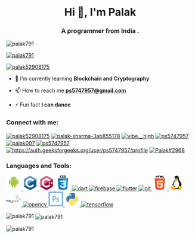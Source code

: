 <h1 align="center">Hi 👋, I'm Palak</h1>
<h3 align="center">A programmer from India .</h3>

<p align="left"> <img src="https://komarev.com/ghpvc/?username=palak791&label=Profile%20views&color=0e75b6&style=flat" alt="palak791" /> </p>

<p align="left"> <a href="https://github.com/ryo-ma/github-profile-trophy"><img src="https://github-profile-trophy.vercel.app/?username=palak791" alt="palak791" /></a> </p>

<p align="left"> <a href="https://twitter.com/palak52908175" target="blank"><img src="https://img.shields.io/twitter/follow/palak52908175?logo=twitter&style=for-the-badge" alt="palak52908175" /></a> </p>

- 🌱 I’m currently learning **Blockchain and Cryptography**

- 📫 How to reach me **ps5747957@gmail.com**

- ⚡ Fun fact **I can dance**

<h3 align="left">Connect with me:</h3>
<p align="left">
<a href="https://twitter.com/palak52908175" target="blank"><img align="center" src="https://raw.githubusercontent.com/rahuldkjain/github-profile-readme-generator/master/src/images/icons/Social/twitter.svg" alt="palak52908175" height="30" width="40" /></a>
<a href="https://linkedin.com/in/palak-sharma-3ab855178" target="blank"><img align="center" src="https://raw.githubusercontent.com/rahuldkjain/github-profile-readme-generator/master/src/images/icons/Social/linked-in-alt.svg" alt="palak-sharma-3ab855178" height="30" width="40" /></a>
<a href="https://instagram.com/vibe._.high" target="blank"><img align="center" src="https://raw.githubusercontent.com/rahuldkjain/github-profile-readme-generator/master/src/images/icons/Social/instagram.svg" alt="vibe._.high" height="30" width="40" /></a>
<a href="https://www.hackerrank.com/ps5747957" target="blank"><img align="center" src="https://raw.githubusercontent.com/rahuldkjain/github-profile-readme-generator/master/src/images/icons/Social/hackerrank.svg" alt="ps5747957" height="30" width="40" /></a>
<a href="https://www.leetcode.com/palak007" target="blank"><img align="center" src="https://raw.githubusercontent.com/rahuldkjain/github-profile-readme-generator/master/src/images/icons/Social/leet-code.svg" alt="palak007" height="30" width="40" /></a>
<a href="https://www.hackerearth.com/ps5747957" target="blank"><img align="center" src="https://raw.githubusercontent.com/rahuldkjain/github-profile-readme-generator/master/src/images/icons/Social/hackerearth.svg" alt="ps5747957" height="30" width="40" /></a>
<a href="https://auth.geeksforgeeks.org/user/https://auth.geeksforgeeks.org/user/ps5747957/profile" target="blank"><img align="center" src="https://raw.githubusercontent.com/rahuldkjain/github-profile-readme-generator/master/src/images/icons/Social/geeks-for-geeks.svg" alt="https://auth.geeksforgeeks.org/user/ps5747957/profile" height="30" width="40" /></a>
<a href="https://discord.gg/Palak#2968" target="blank"><img align="center" src="https://raw.githubusercontent.com/rahuldkjain/github-profile-readme-generator/master/src/images/icons/Social/discord.svg" alt="Palak#2968" height="30" width="40" /></a>
</p>

<h3 align="left">Languages and Tools:</h3>
<p align="left"> <a href="https://developer.android.com" target="_blank"> <img src="https://raw.githubusercontent.com/devicons/devicon/master/icons/android/android-original-wordmark.svg" alt="android" width="40" height="40"/> </a> <a href="https://www.cprogramming.com/" target="_blank"> <img src="https://raw.githubusercontent.com/devicons/devicon/master/icons/c/c-original.svg" alt="c" width="40" height="40"/> </a> <a href="https://www.w3schools.com/cpp/" target="_blank"> <img src="https://raw.githubusercontent.com/devicons/devicon/master/icons/cplusplus/cplusplus-original.svg" alt="cplusplus" width="40" height="40"/> </a> <a href="https://www.w3schools.com/css/" target="_blank"> <img src="https://raw.githubusercontent.com/devicons/devicon/master/icons/css3/css3-original-wordmark.svg" alt="css3" width="40" height="40"/> </a> <a href="https://dart.dev" target="_blank"> <img src="https://www.vectorlogo.zone/logos/dartlang/dartlang-icon.svg" alt="dart" width="40" height="40"/> </a> <a href="https://firebase.google.com/" target="_blank"> <img src="https://www.vectorlogo.zone/logos/firebase/firebase-icon.svg" alt="firebase" width="40" height="40"/> </a> <a href="https://flutter.dev" target="_blank"> <img src="https://www.vectorlogo.zone/logos/flutterio/flutterio-icon.svg" alt="flutter" width="40" height="40"/> </a> <a href="https://git-scm.com/" target="_blank"> <img src="https://www.vectorlogo.zone/logos/git-scm/git-scm-icon.svg" alt="git" width="40" height="40"/> </a> <a href="https://www.w3.org/html/" target="_blank"> <img src="https://raw.githubusercontent.com/devicons/devicon/master/icons/html5/html5-original-wordmark.svg" alt="html5" width="40" height="40"/> </a> <a href="https://www.linux.org/" target="_blank"> <img src="https://raw.githubusercontent.com/devicons/devicon/master/icons/linux/linux-original.svg" alt="linux" width="40" height="40"/> </a> <a href="https://www.mysql.com/" target="_blank"> <img src="https://raw.githubusercontent.com/devicons/devicon/master/icons/mysql/mysql-original-wordmark.svg" alt="mysql" width="40" height="40"/> </a> <a href="https://opencv.org/" target="_blank"> <img src="https://www.vectorlogo.zone/logos/opencv/opencv-icon.svg" alt="opencv" width="40" height="40"/> </a> <a href="https://www.photoshop.com/en" target="_blank"> <img src="https://raw.githubusercontent.com/devicons/devicon/master/icons/photoshop/photoshop-line.svg" alt="photoshop" width="40" height="40"/> </a> <a href="https://www.python.org" target="_blank"> <img src="https://raw.githubusercontent.com/devicons/devicon/master/icons/python/python-original.svg" alt="python" width="40" height="40"/> </a> <a href="https://www.tensorflow.org" target="_blank"> <img src="https://www.vectorlogo.zone/logos/tensorflow/tensorflow-icon.svg" alt="tensorflow" width="40" height="40"/> </a> </p>

<p><img align="left" src="https://github-readme-stats.vercel.app/api/top-langs?username=palak791&show_icons=true&locale=en&layout=compact" alt="palak791" /></p>

<p>&nbsp;<img align="center" src="https://github-readme-stats.vercel.app/api?username=palak791&show_icons=true&locale=en" alt="palak791" /></p>

<p><img align="center" src="https://github-readme-streak-stats.herokuapp.com/?user=palak791&" alt="palak791" /></p>
